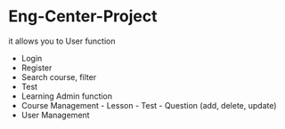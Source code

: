 # Eng-Center-Project
it allows you to
User function
- Login
- Register
- Search course, filter
- Test
- Learning
Admin function
- Course Management - Lesson - Test - Question (add, delete, update)
- User Management
